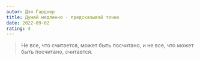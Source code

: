 ```yaml
---
autor: Дэн Гарднер
title: Думай медленно - предсказывай точно
date: 2022-09-02
rating: 4
---
```

> Не все, что считается, может быть посчитано, и не все, что может быть посчитано, считается.
 